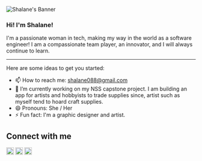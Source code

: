 ![Shalane's Banner](https://user-images.githubusercontent.com/94003497/185248522-917ff6bb-2232-4c3b-91c2-e42a7feedb80.png)

### Hi! I'm Shalane! 

I'm a passionate woman in tech, making my way in the world as a software engineer! I am a compassionate team player, an innovator, and I will always continue to learn. 

------------------

Here are some ideas to get you started:

- 📫 How to reach me: shalane088@gmail.com
- 🔭 I’m currently working on my NSS capstone project. I am building an app for artists and hobbyists to trade supplies since, artist such as myself tend to hoard craft supplies.
- 😄 Pronouns: She / Her
- ⚡ Fun fact: I'm a graphic designer and artist.

## Connect with me
<a href = 'https://www.linkedin.com/in/shalane-proctor'> <img width='20px' align= 'center' src="https://raw.githubusercontent.com/rahulbanerjee26/githubAboutMeGenerator/main/icons/linked-in-alt.svg"/></a> 
<a href = 'www.drteresavasquez.com'> <img width = '20px' align= 'center' src="(https://user-images.githubusercontent.com/94003497/185252485-aee83c22-4f22-4b86-9f8d-be5b91620aba.png)
"/></a> 
<a href = 'https://www.github.com/shalane-proctor'> <img width = '20px' align= 'center' src="https://raw.githubusercontent.com/rahulbanerjee26/githubAboutMeGenerator/main/icons/github.svg"/></a> 
